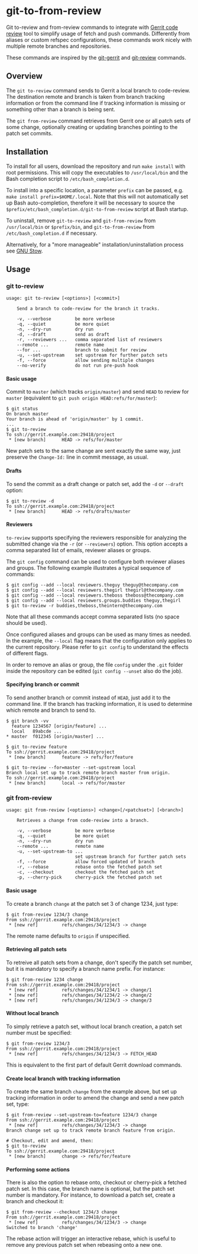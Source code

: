 # git-to-from-review

Git to-review and from-review commands to integrate with
[Gerrit code review](https://www.gerritcodereview.com/) tool to simplify usage
of fetch and push commands. Differently from aliases or custom refspec
configurations, these commands work nicely with multiple remote branches
and repositories.

These commands are inspired by the
[git-gerrit](https://github.com/gnustavo/git-gerrit) and
[git-review](https://github.com/openstack-infra/git-review) commands.

## Overview

The `git to-review` command sends to Gerrit a local branch to code-review. The
destination remote and branch is taken from branch tracking information or from
the command line if tracking information is missing or something other than a
branch is being sent.

The `git from-review` command retrieves from Gerrit one or all patch sets of
some change, optionally creating or updating branches pointing to the patch set
commits.

## Installation

To install for all users, download the repository and run `make install` with
root permissions. This will copy the executables to `/usr/local/bin` and the
Bash completion script to `/etc/bash_completion.d`.

To install into a specific location, a parameter `prefix` can be passed,
e.g. `make install prefix=$HOME/.local`. Note that this will not automatically
set up Bash auto-completion, therefore it will be necessary to source the
`$prefix/etc/bash_completion.d/git-to-from-review` script at Bash startup.

To uninstall, remove `git-to-review` and `git-from-review` from
`/usr/local/bin` or `$prefix/bin`, and `git-to-from-review` from
`/etc/bash_completion.d` if necessary.

Alternatively, for a "more manageable" installation/uninstallation process see
[GNU Stow](https://www.gnu.org/software/stow/manual/stow.html).

## Usage

### git to-review

    usage: git to-review [<options>] [<commit>]

        Send a branch to code-review for the branch it tracks.

        -v, --verbose         be more verbose
        -q, --quiet           be more quiet
        -n, --dry-run         dry run
        -d, --draft           send as draft
        -r, --reviewers ...   comma separated list of reviewers
        --remote ...          remote name
        --for ...             branch to submit for review
        -u, --set-upstream    set upstream for further patch sets
        -f, --force           allow sending multiple changes
        --no-verify           do not run pre-push hook

#### Basic usage

Commit to `master` (which tracks `origin/master`) and send `HEAD` to review for
`master` (equivalent to `git push origin HEAD:refs/for/master`):

    $ git status
    On branch master
    Your branch is ahead of 'origin/master' by 1 commit.
    ...
    $ git to-review
    To ssh://gerrit.example.com:29418/project
     * [new branch]      HEAD -> refs/for/master

New patch sets to the same change are sent exactly the same way, just preserve
the `Change-Id:` line in commit message, as usual.

#### Drafts

To send the commit as a draft change or patch set, add the `-d` or `--draft`
option:

    $ git to-review -d
    To ssh://gerrit.example.com:29418/project
     * [new branch]      HEAD -> refs/drafts/master

#### Reviewers

`to-review` supports specifying the reviewers responsible for analyzing the
submitted change via the `-r` (or `--reviewers`) option.
This option accepts a comma separated list of emails, reviewer aliases or
groups.

The `git config` command can be used to configure both reviewer aliases and
groups. The following example illustrates a typical sequence of commands:

    $ git config --add --local reviewers.theguy theguy@thecompany.com
    $ git config --add --local reviewers.thegirl thegirl@thecompany.com
    $ git config --add --local reviewers.theboss theboss@thecompany.com
    $ git config --add --local reviewers.groups.buddies theguy,thegirl
    $ git to-review -r buddies,theboss,theintern@thecompany.com

Note that all these commands accept comma separated lists (no space should be
used).

Once configured aliases and groups can be used as many times as needed.
In the example, the `--local` flag means that the configuration only applies to
the current repository. Please refer to `git config` to understand the effects
of different flags.

In order to remove an alias or group, the file `config` under the `.git` folder
inside the repository can be edited (`git config --unset` also do the job).

#### Specifying branch or commit

To send another branch or commit instead of `HEAD`, just add it to the command
line. If the branch has tracking information, it is used to determine which
remote and branch to send to.

    $ git branch -vv
      feature 1234567 [origin/feature] ...
      local   89abcde ...
    * master  f012345 [origin/master] ...

    $ git to-review feature
    To ssh://gerrit.example.com:29418/project
     * [new branch]      feature -> refs/for/feature

    $ git to-review --for=master --set-upstream local
    Branch local set up to track remote branch master from origin.
    To ssh://gerrit.example.com:29418/project
     * [new branch]      local -> refs/for/master

### git from-review

    usage: git from-review [<options>] <change>[/<patchset>] [<branch>]

        Retrieves a change from code-review into a branch.

        -v, --verbose         be more verbose
        -q, --quiet           be more quiet
        -n, --dry-run         dry run
        --remote ...          remote name
        -u, --set-upstream-to ...
                              set upstream branch for further patch sets
        -f, --force           allow forced updated of branch
        -r, --rebase          rebase onto the fetched patch set
        -c, --checkout        checkout the fetched patch set
        -p, --cherry-pick     cherry-pick the fetched patch set

#### Basic usage

To create a branch `change` at the patch set 3 of change 1234, just type:

    $ git from-review 1234/3 change
    From ssh://gerrit.example.com:29418/project
     * [new ref]         refs/changes/34/1234/3 -> change

The remote name defaults to `origin` if unspecified.

#### Retrieving all patch sets

To retreive all patch sets from a change, don't specify the patch set number,
but it is mandatory to specify a branch name prefix. For instance:

    $ git from-review 1234 change
    From ssh://gerrit.example.com:29418/project
     * [new ref]         refs/changes/34/1234/1 -> change/1
     * [new ref]         refs/changes/34/1234/2 -> change/2
     * [new ref]         refs/changes/34/1234/3 -> change/3

#### Without local branch

To simply retrieve a patch set, without local branch creation, a patch set
number must be specified:

    $ git from-review 1234/3
    From ssh://gerrit.example.com:29418/project
     * [new ref]         refs/changes/34/1234/3 -> FETCH_HEAD

This is equivalent to the first part of default Gerrit download commands.

#### Create local branch with tracking information

To create the same branch `change` from the example above, but set up tracking
information in order to amend the change and send a new patch set, type:

    $ git from-review --set-upstream-to=feature 1234/3 change
    From ssh://gerrit.example.com:29418/project
     * [new ref]         refs/changes/34/1234/3 -> change
    Branch change set up to track remote branch feature from origin.

    # Checkout, edit and amend, then:
    $ git to-review
    To ssh://gerrit.example.com:29418/project
     * [new branch]      change -> refs/for/feature

#### Performing some actions

There is also the option to rebase onto, checkout or cherry-pick a fetched
patch set. In this case, the branch name is optional, but the patch set number
is mandatory. For instance, to download a patch set, create a branch and
checkout it:

    $ git from-review --checkout 1234/3 change
    From ssh://gerrit.example.com:29418/project
     * [new ref]         refs/changes/34/1234/3 -> change
    Switched to branch 'change'

The rebase action will trigger an interactive rebase, which is useful to remove
any previous patch set when rebeasing onto a new one.
